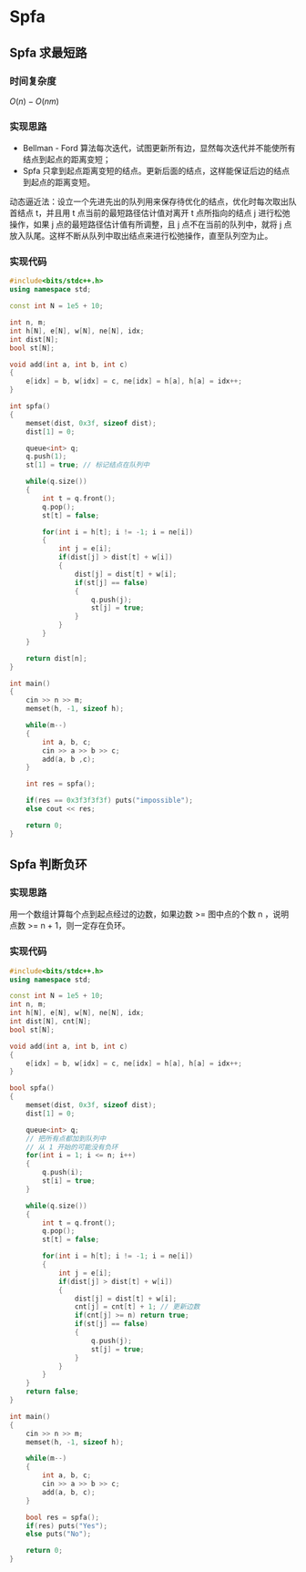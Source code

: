 # Spfa

## Spfa 求最短路

### 时间复杂度

$O(n) - O(nm)$

### 实现思路

- Bellman - Ford 算法每次迭代，试图更新所有边，显然每次迭代并不能使所有结点到起点的距离变短；
- Spfa 只拿到起点距离变短的结点。更新后面的结点，这样能保证后边的结点到起点的距离变短。

动态逼近法：设立一个先进先出的队列用来保存待优化的结点，优化时每次取出队首结点 t，并且用 t 点当前的最短路径估计值对离开 t 点所指向的结点 j 进行松弛操作，如果 j 点的最短路径估计值有所调整，且 j 点不在当前的队列中，就将 j 点放入队尾。这样不断从队列中取出结点来进行松弛操作，直至队列空为止。

### 实现代码

```cpp
#include<bits/stdc++.h>
using namespace std;

const int N = 1e5 + 10;

int n, m;
int h[N], e[N], w[N], ne[N], idx;
int dist[N];
bool st[N];

void add(int a, int b, int c)
{
    e[idx] = b, w[idx] = c, ne[idx] = h[a], h[a] = idx++;
}

int spfa()
{
    memset(dist, 0x3f, sizeof dist);
    dist[1] = 0;

    queue<int> q;
    q.push(1);
    st[1] = true; // 标记结点在队列中

    while(q.size())
    {
        int t = q.front();
        q.pop();
        st[t] = false;

        for(int i = h[t]; i != -1; i = ne[i])
        {
            int j = e[i];
            if(dist[j] > dist[t] + w[i])
            {
                dist[j] = dist[t] + w[i];
                if(st[j] == false)
                {
                    q.push(j);
                    st[j] = true;
                }
            }
        }
    }

    return dist[n];
}

int main()
{
    cin >> n >> m;
    memset(h, -1, sizeof h);

    while(m--)
    {
        int a, b, c;
        cin >> a >> b >> c;
        add(a, b ,c);
    }

    int res = spfa();

    if(res == 0x3f3f3f3f) puts("impossible");
    else cout << res;

    return 0;
}
```

## Spfa 判断负环

### 实现思路

用一个数组计算每个点到起点经过的边数，如果边数 >= 图中点的个数 n ，说明点数 >= n + 1，则一定存在负环。

### 实现代码

```cpp
#include<bits/stdc++.h>
using namespace std;

const int N = 1e5 + 10;
int n, m;
int h[N], e[N], w[N], ne[N], idx;
int dist[N], cnt[N];
bool st[N];

void add(int a, int b, int c)
{
    e[idx] = b, w[idx] = c, ne[idx] = h[a], h[a] = idx++;
}

bool spfa()
{
    memset(dist, 0x3f, sizeof dist);
    dist[1] = 0;

    queue<int> q;
    // 把所有点都加到队列中
    // 从 1 开始的可能没有负环
    for(int i = 1; i <= n; i++)
    {
        q.push(i);
        st[i] = true;
    }

    while(q.size())
    {
        int t = q.front();
        q.pop();
        st[t] = false;

        for(int i = h[t]; i != -1; i = ne[i])
        {
            int j = e[i];
            if(dist[j] > dist[t] + w[i])
            {
                dist[j] = dist[t] + w[i];
                cnt[j] = cnt[t] + 1; // 更新边数
                if(cnt[j] >= n) return true;
                if(st[j] == false)
                {
                    q.push(j);
                    st[j] = true;
                }
            }
        }
    }
    return false;
}

int main()
{
    cin >> n >> m;
    memset(h, -1, sizeof h);

    while(m--)
    {
        int a, b, c;
        cin >> a >> b >> c;
        add(a, b, c);
    }

    bool res = spfa();
    if(res) puts("Yes");
    else puts("No");

    return 0;
}
```
